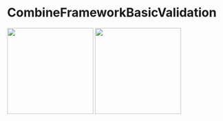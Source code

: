 # CombineFrameworkBasicValidation

<p>
 
   <img src="https://user-images.githubusercontent.com/49749125/156152660-cf959724-e2f5-46f4-81dc-ab861a34f7e0.gif" width="200">
  <img src="https://user-images.githubusercontent.com/49749125/156152675-520549b9-e031-4b77-b1de-0a5e5dd0ed0c.gif" width="200">
 
</p>
